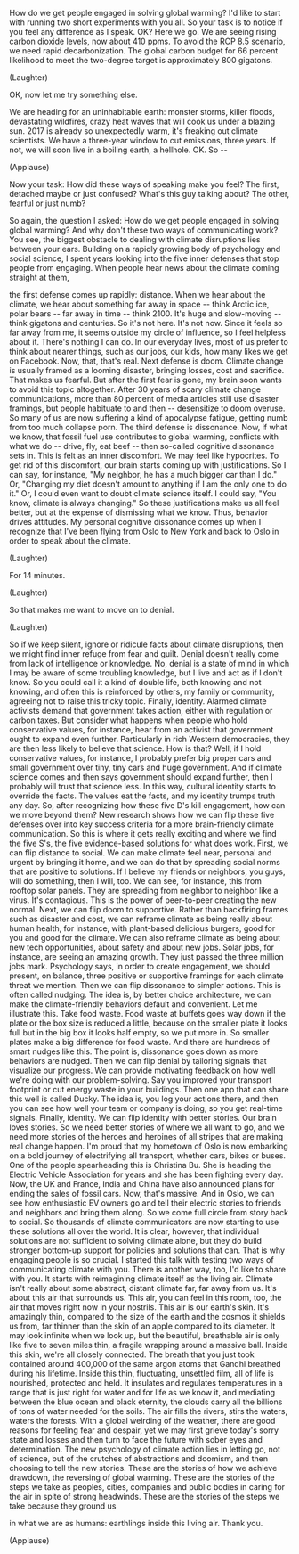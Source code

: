 
How do we get people engaged
in solving global warming?
I&#39;d like to start with running
two short experiments with you all.
So your task is to notice
if you feel any difference as I speak.
OK?
Here we go.
We are seeing rising
carbon dioxide levels,
now about 410 ppms.
To avoid the RCP 8.5 scenario,
we need rapid decarbonization.
The global carbon budget
for 66 percent likelihood
to meet the two-degree target
is approximately 800 gigatons.

(Laughter)

OK, now let me try something else.

We are heading for an uninhabitable earth:
monster storms,
killer floods,
devastating wildfires,
crazy heat waves that will cook us
under a blazing sun.
2017 is already so unexpectedly warm,
it&#39;s freaking out climate scientists.
We have a three-year window
to cut emissions, three years.
If not, we will soon live
in a boiling earth, a hellhole.
OK. So --

(Applause)


Now your task:
How did these ways
of speaking make you feel?
The first, detached maybe
or just confused?
What&#39;s this guy talking about?
The other, fearful or just numb?

So again, the question I asked:
How do we get people engaged
in solving global warming?
And why don&#39;t these two ways
of communicating work?
You see, the biggest obstacle
to dealing with climate disruptions
lies between your ears.
Building on a rapidly growing body
of psychology and social science,
I spent years looking
into the five inner defenses
that stop people from engaging.
When people hear news about the climate
coming straight at them,

the first defense comes up rapidly:
distance.
When we hear about the climate,
we hear about something
far away in space --
think Arctic ice, polar bears --
far away in time -- think 2100.
It&#39;s huge and slow-moving --
think gigatons and centuries.
So it&#39;s not here. It&#39;s not now.
Since it feels so far away from me,
it seems outside my circle of influence,
so I feel helpless about it.
There&#39;s nothing I can do.
In our everyday lives,
most of us prefer to think
about nearer things,
such as our jobs, our kids,
how many likes we get on Facebook.
Now, that, that&#39;s real.
Next defense is doom.
Climate change is usually framed
as a looming disaster,
bringing losses, cost and sacrifice.
That makes us fearful.
But after the first fear is gone,
my brain soon wants
to avoid this topic altogether.
After 30 years of scary
climate change communications,
more than 80 percent of media articles
still use disaster framings,
but people habituate to and then --
desensitize
to doom overuse.
So many of us are now suffering
a kind of apocalypse fatigue,
getting numb from too much collapse porn.
The third defense is dissonance.
Now, if what we know,
that fossil fuel use
contributes to global warming,
conflicts with what we do --
drive, fly, eat beef --
then so-called
cognitive dissonance sets in.
This is felt as an inner discomfort.
We may feel like hypocrites.
To get rid of this discomfort,
our brain starts coming up
with justifications.
So I can say, for instance,
&quot;My neighbor, he has
a much bigger car than I do.&quot;
Or, &quot;Changing my diet
doesn&#39;t amount to anything
if I am the only one to do it.&quot;
Or, I could even want
to doubt climate science itself.
I could say, &quot;You know,
climate is always changing.&quot;
So these justifications
make us all feel better,
but at the expense
of dismissing what we know.
Thus, behavior drives attitudes.
My personal cognitive dissonance comes up
when I recognize that I&#39;ve been
flying from Oslo to New York
and back to Oslo
in order to speak about the climate.

(Laughter)

For 14 minutes.

(Laughter)

So that makes me
want to move on to denial.

(Laughter)

So if we keep silent,
ignore or ridicule facts
about climate disruptions,
then we might find inner refuge
from fear and guilt.
Denial doesn&#39;t really come
from lack of intelligence or knowledge.
No, denial is a state of mind
in which I may be aware
of some troubling knowledge,
but I live and act as if I don&#39;t know.
So you could call it
a kind of double life,
both knowing and not knowing,
and often this is reinforced by others,
my family or community,
agreeing not to raise this tricky topic.
Finally, identity.
Alarmed climate activists
demand that government takes action,
either with regulation or carbon taxes.
But consider what happens
when people who hold
conservative values, for instance,
hear from an activist that government
ought to expand even further.
Particularly in rich Western democracies,
they are then less likely
to believe that science.
How is that?
Well, if I hold conservative
values, for instance,
I probably prefer big proper cars
and small government
over tiny, tiny cars and huge government.
And if climate science comes and then says
government should expand further,
then I probably
will trust that science less.
In this way, cultural identity
starts to override the facts.
The values eat the facts,
and my identity trumps truth any day.
So, after recognizing
how these five D&#39;s kill engagement,
how can we move beyond them?
New research shows
how we can flip these five defenses
over into key success criteria
for a more brain-friendly
climate communication.
So this is where it gets really exciting
and where we find the five S&#39;s,
the five evidence-based solutions
for what does work.
First, we can flip distance to social.
We can make climate feel
near, personal and urgent
by bringing it home,
and we can do that
by spreading social norms
that are positive to solutions.
If I believe my friends or neighbors,
you guys, will do something,
then I will, too.
We can see, for instance,
this from rooftop solar panels.
They are spreading from neighbor
to neighbor like a virus.
It&#39;s contagious.
This is the power of peer-to-peer
creating the new normal.
Next, we can flip doom to supportive.
Rather than backfiring frames
such as disaster and cost,
we can reframe climate
as being really about human health,
for instance, with plant-based
delicious burgers,
good for you and good for the climate.
We can also reframe climate
as being about new tech opportunities,
about safety and about new jobs.
Solar jobs, for instance,
are seeing an amazing growth.
They just passed
the three million jobs mark.
Psychology says,
in order to create engagement,
we should present, on balance,
three positive or supportive framings
for each climate threat we mention.
Then we can flip dissonance
to simpler actions.
This is often called nudging.
The idea is, by better
choice architecture,
we can make the climate-friendly behaviors
default and convenient.
Let me illustrate this. Take food waste.
Food waste at buffets goes way down
if the plate or the box size
is reduced a little,
because on the smaller plate it looks full
but in the big box it looks half empty,
so we put more in.
So smaller plates make
a big difference for food waste.
And there are hundreds
of smart nudges like this.
The point is, dissonance goes down
as more behaviors are nudged.
Then we can flip denial
by tailoring signals
that visualize our progress.
We can provide motivating feedback
on how well we&#39;re doing
with our problem-solving.
Say you improved your transport footprint
or cut energy waste in your buildings.
Then one app that can
share this well is called Ducky.
The idea is, you log your actions there,
and then you can see how well
your team or company is doing,
so you get real-time signals.
Finally, identity.
We can flip identity with better stories.
Our brain loves stories.
So we need better stories
of where we all want to go,
and we need more stories
of the heroes and heroines
of all stripes that are
making real change happen.
I&#39;m proud that my hometown of Oslo
is now embarking on a bold journey
of electrifying all transport,
whether cars, bikes or buses.
One of the people
spearheading this is Christina Bu.
She is heading the Electric
Vehicle Association for years
and she has been fighting every day.
Now, the UK and France, India and China
have also announced plans
for ending the sales of fossil cars.
Now, that&#39;s massive.
And in Oslo, we can see
how enthusiastic EV owners
go and tell their electric stories
to friends and neighbors
and bring them along.
So we come full circle
from story back to social.
So thousands of climate communicators
are now starting to use these solutions
all over the world.
It is clear, however,
that individual solutions
are not sufficient
to solving climate alone,
but they do build
stronger bottom-up support
for policies and solutions that can.
That is why engaging people is so crucial.
I started this talk
with testing two ways
of communicating climate with you.
There is another way, too,
I&#39;d like to share with you.
It starts with reimagining climate itself
as the living air.
Climate isn&#39;t really
about some abstract, distant climate
far, far away from us.
It&#39;s about this air that surrounds us.
This air, you can feel in this room, too,
the air that moves
right now in your nostrils.
This air is our earth&#39;s skin.
It&#39;s amazingly thin,
compared to the size of the earth
and the cosmos it shields us from,
far thinner than the skin of an apple
compared to its diameter.
It may look infinite when we look up,
but the beautiful, breathable air
is only like five to seven miles thin,
a fragile wrapping around a massive ball.
Inside this skin,
we&#39;re all closely connected.
The breath that you just took
contained around 400,000
of the same argon atoms
that Gandhi breathed during his lifetime.
Inside this thin,
fluctuating, unsettled film,
all of life is nourished,
protected and held.
It insulates and regulates temperatures
in a range that is just right
for water and for life as we know it,
and mediating between
the blue ocean and black eternity,
the clouds carry
all the billions of tons of water
needed for the soils.
The air fills the rivers,
stirs the waters,
waters the forests.
With a global weirding of the weather,
there are good reasons
for feeling fear and despair,
yet we may first grieve
today&#39;s sorry state and losses
and then turn to face the future
with sober eyes and determination.
The new psychology of climate action
lies in letting go, not of science,
but of the crutches
of abstractions and doomism,
and then choosing to tell the new stories.
These are the stories
of how we achieve drawdown,
the reversing of global warming.
These are the stories of the steps we take
as peoples, cities, companies
and public bodies
in caring for the air
in spite of strong headwinds.
These are the stories of the steps we take
because they ground us

in what we are as humans:
earthlings inside this living air.
Thank you.

(Applause)

